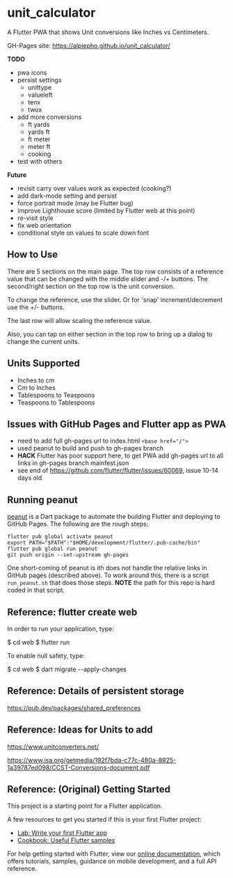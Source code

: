 # unit_calculator

A Flutter PWA that shows Unit conversions like Inches vs Centimeters.

GH-Pages site: https://alpiepho.github.io/unit_calculator/

**TODO**
- pwa icons
- persist settings
    - unittype
    - valueleft
    - tenx
    - twox
- add more conversions
  - ft yards
  - yards ft
  - ft meter
  - meter ft
  - cooking
- test with others

**Future**
- revisit carry over values work as expected (cooking?)
- add dark-mode setting and persist
- force portrait mode (may be Flutter bug)
- improve Lighthouse score (limited by Flutter web at this point)
- re-visit style
- fix web orientation
- conditional style on values to scale down font


## How to Use

There are 5 sections on the main page.  The top row consists of a reference value that can be changed with the middle slider
and -/+ buttons.  The second/right section on the top row is the unit conversion.

To change the reference, use the slider.  Or for 'snap' increment/decrement use the +/- buttons.

The last row will allow scaling the reference value.

Also, you can tap on either section in the top row to bring up a dialog to change the current units.


## Units Supported

- Inches to cm
- Cm to Inches
- Tablespoons to Teaspoons
- Teaspoons to Tablespoons



## Issues with GitHub Pages and Flutter app as PWA

- need to add full gh-pages url to index.html `<base href="/">`
- used peanut to build and push to gh-pages branch
- **HACK** Flutter has poor support here, to get PWA add gh-pages url to all links in gh-pages branch mainfest.json
- see end of https://github.com/flutter/flutter/issues/60069, issue 10-14 days old

## Running peanut

[peanut](https://pub.dev/packages/peanut) is a Dart package to automate the building Flutter and deploying to GitHub Pages.
The following are the rough steps:
```
flutter pub global activate peanut
export PATH="$PATH":"$HOME/development/flutter/.pub-cache/bin"
flutter pub global run peanut
git push origin --set-upstream gh-pages
```

One short-coming of peanut is ith does not handle the relative links in GitHub pages (described above).  To work around this,
there is a script ```run_peanut.sh``` that does those steps.  **NOTE** the path for this repo is hard coded in that script.


## Reference: flutter create web
In order to run your application, type:

  $ cd web
  $ flutter run

To enable null safety, type:

  $ cd web
  $ dart migrate --apply-changes


## Reference: Details of persistent storage
https://pub.dev/packages/shared_preferences

## Reference: Ideas for Units to add

https://www.unitconverters.net/

https://www.isa.org/getmedia/192f7bda-c77c-480a-8925-1a39787ed098/CCST-Conversions-document.pdf


## Reference: (Original) Getting Started

This project is a starting point for a Flutter application.

A few resources to get you started if this is your first Flutter project:

- [Lab: Write your first Flutter app](https://flutter.dev/docs/get-started/codelab)
- [Cookbook: Useful Flutter samples](https://flutter.dev/docs/cookbook)

For help getting started with Flutter, view our
[online documentation](https://flutter.dev/docs), which offers tutorials,
samples, guidance on mobile development, and a full API reference.

